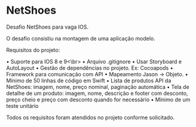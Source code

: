 # NetShoes

Desafio NetShoes para vaga IOS. 

O desafio consistiu na montagem de uma aplicação modelo. 

Requisitos do projeto:

•	Suporte para IOS 8 e 9<\br>
•	Arquivo .gitignore
•	Usar Storyboard e AutoLayout
•	Gestão de dependências no projeto. Ex: Cocoapods
•	Framework para comunicação com API
•	Mapeamento Jason -> Objeto.
•	Mínimo de 50 linhas de código em Swift
•	Lista de produtos API da NetShoes: imagem, nome, preço nominal, paginação automática
•	Tela de detalhe de um produto: imagem, nome, descrição e footer com desconto, preço cheio e preço com desconto quando for necessário 
•	Mínimo de um teste unitário

Todos os requisitos foram atendidos no projeto conforme solicitado. 
